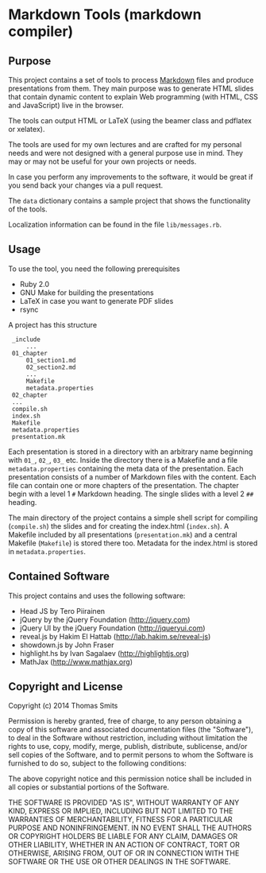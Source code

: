 # Markdown Tools (markdown compiler)

## Purpose

This project contains a set of tools to process [Markdown](http://daringfireball.net/projects/markdown) files and produce presentations from them. They main purpose was to generate HTML slides that contain dynamic content to explain Web programming (with HTML, CSS and JavaScript) live in the browser.

The tools can output HTML or LaTeX (using the beamer class and pdflatex or xelatex).

The tools are used for my own lectures and are crafted for my personal needs and were not designed with a general purpose use in mind. They may or may not be useful for your own projects or needs.

In case you perform any improvements to the software, it would be great if you send back your changes via a pull request.

The `data` dictionary contains a sample project that shows the functionality of the tools.

Localization information can be found in the file `lib/messages.rb`.


## Usage

To use the tool, you need the following prerequisites

  * Ruby 2.0
  * GNU Make for building the presentations
  * LaTeX in case you want to generate PDF slides
  * rsync

A project has this structure

     _include
         ...
     01_chapter
         01_section1.md
         02_section2.md
         ...
         Makefile
         metadata.properties
     02_chapter
     ...
     compile.sh
     index.sh
     Makefile
     metadata.properties
     presentation.mk

Each presentation is stored in a directory with an arbitrary name beginning with `01_`, `02_`, `03_` etc. Inside the directory there is a Makefile and a file `metadata.properties` containing the meta data of the presentation. Each presentation consists of a number of Markdown files with the content. Each file can contain one or more chapters of the presentation. The chapter begin with a level 1 `#` Markdown heading. The single slides with a level 2 `##` heading.

The main directory of the project contains a simple shell script for compiling (`compile.sh`) the slides and for creating the index.html (`index.sh`). A Makefile included by all presentations (`presentation.mk`) and a central Makefile (`Makefile`) is stored there too. Metadata for the index.html is stored in `metadata.properties`.


## Contained Software

This project contains and uses the following software:

  * Head JS by Tero Piirainen
  * jQuery by the jQuery Foundation (http://jquery.com)
  * jQuery UI by the jQuery Foundation (http://jqueryui.com)
  * reveal.js by Hakim El Hattab (http://lab.hakim.se/reveal-js)
  * showdown.js by John Fraser
  * highlight.hs by Ivan Sagalaev (http://highlightjs.org)
  * MathJax (http://www.mathjax.org)


## Copyright and License

Copyright (c) 2014 Thomas Smits

Permission is hereby granted, free of charge, to any person obtaining a copy of this software and associated documentation files (the "Software"), to deal in the Software without restriction, including without limitation the rights to use, copy, modify, merge, publish, distribute, sublicense, and/or sell copies of the Software, and to permit persons to whom the Software is furnished to do so, subject to the following conditions:

The above copyright notice and this permission notice shall be included in all copies or substantial portions of the Software.

THE SOFTWARE IS PROVIDED "AS IS", WITHOUT WARRANTY OF ANY KIND, EXPRESS OR IMPLIED, INCLUDING BUT NOT LIMITED TO THE WARRANTIES OF MERCHANTABILITY, FITNESS FOR A PARTICULAR PURPOSE AND NONINFRINGEMENT. IN NO EVENT SHALL THE AUTHORS OR COPYRIGHT HOLDERS BE LIABLE FOR ANY CLAIM, DAMAGES OR OTHER LIABILITY, WHETHER IN AN ACTION OF CONTRACT, TORT OR OTHERWISE, ARISING FROM, OUT OF OR IN CONNECTION WITH THE SOFTWARE OR THE USE OR OTHER DEALINGS IN THE SOFTWARE.

